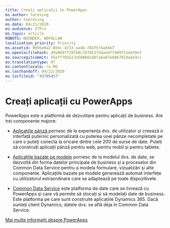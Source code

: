 ```yaml
---
title: Creați aplicații în PowerApps
ms.author: toresing
author: tomresing
ms.date: 04/21/2020
ms.audience: ITPro
ms.topic: article
ROBOTS: NOINDEX, NOFOLLOW
localization_priority: Priority
ms.assetid: 0095e6a2-884c-4733-aa4b-783f574ad4b7
ms.openlocfilehash: d9a8897f29fb0c787853fd4ae4ff409751de59af
ms.sourcegitcommit: 55eff703a17e500681d8fa6a87eb067019ade3cc
ms.translationtype: HT
ms.contentlocale: ro-RO
ms.lasthandoff: 04/22/2020
ms.locfileid: "43705457"
---
```

# <a name="create-apps-with-powerapps"></a>Creați aplicații cu PowerApps

PowerApps este o platformă de dezvoltare pentru aplicații de business. Are trei componente majore: 
  
- [Aplicațiile pânză ](https://go.microsoft.com/fwlink/?linkid=874495) pornesc de la experiența dvs. de utilizator și creează o interfață puternic personalizată cu puterea unei pânze necompletate pe care o puteți conecta la oricare dintre cele 200 de surse de date. Puteți să construiți aplicații pânză pentru web, pentru mobil și pentru tablete. 
    
- [Aplicațiile bazate pe modele](https://go.microsoft.com/fwlink/?linkid=874496) pornesc de la modelul dvs. de date, se dezvoltă din forma datelor principale de business și a proceselor din Common Data Service pentru a modela formulare, vizualizări și alte componente. Aplicațiile bazate pe modele generează automat interfețe cu utilizatorul extraordinare care se adaptează pe toate dispozitivele. 
    
- [Common Data Service](https://go.microsoft.com/fwlink/?linkid=874497) este platforma de date care se livrează cu PowerApps și care vă permite să stocați și să modelați date de business. Este platforma pe care sunt construite aplicațiile Dynamics 365. Dacă sunteți client Dynamics, datele dvs. se află deja în Common Data Service. 
    
[Mai multe informații despre PowerApps](https://go.microsoft.com/fwlink/?linkid=874498)
  

